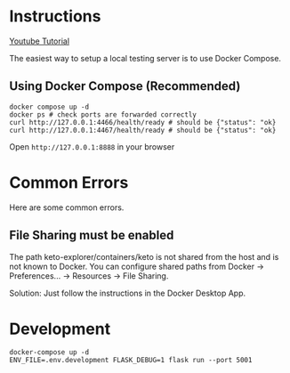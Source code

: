 # Instructions
[Youtube Tutorial](TODO)

The easiest way to setup a local testing server is to use Docker Compose.

## Using Docker Compose (Recommended)
```
docker compose up -d 
docker ps # check ports are forwarded correctly
curl http://127.0.0.1:4466/health/ready # should be {"status": "ok}
curl http://127.0.0.1:4467/health/ready # should be {"status": "ok}
```
Open `http://127.0.0.1:8888` in your browser
 
# Common Errors
Here are some common errors.

## File Sharing must be enabled
The path keto-explorer/containers/keto is not shared from the host and is not known to Docker.
You can configure shared paths from Docker -> Preferences... -> Resources -> File Sharing.

Solution: Just follow the instructions in the Docker Desktop App.

# Development
```
docker-compose up -d 
ENV_FILE=.env.development FLASK_DEBUG=1 flask run --port 5001 
```

